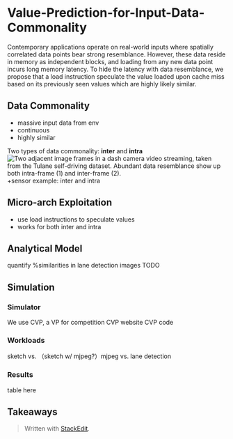 # Value-Prediction-for-Input-Data-Commonality
Contemporary applications operate on real-world inputs where spatially correlated data points bear strong resemblance. However, these data reside in memory as independent blocks, and loading from any new data point incurs long memory latency. To hide the latency with data resemblance, we propose that a load instruction speculate the value loaded upon cache miss based on its previously seen values which are highly likely similar.

## Data Commonality
- massive input data from env
- continuous
- highly similar 

Two types of data commonality: 
**inter** and **intra**
![Two adjacent image frames in a dash camera video streaming, taken from the Tulane self-driving dataset. Abundant data resemblance show up both intra-frame (1) and inter-frame (2).](https://user-images.githubusercontent.com/49755429/211525458-d24c3be6-963c-40f6-90af-25ab09303e31.PNG)
+sensor example: inter and intra

## Micro-arch Exploitation
- use load instructions to speculate values
- works for both inter and intra


## Analytical Model
quantify %similarities in lane detection images TODO

## Simulation

### Simulator
We use CVP, a VP for competition 
CVP website 
CVP code 

### Workloads 
sketch vs. （sketch w/ mjpeg?）mjpeg vs. lane detection

### Results 
table here 


## Takeaways 




> Written with [StackEdit](https://stackedit.io/).
